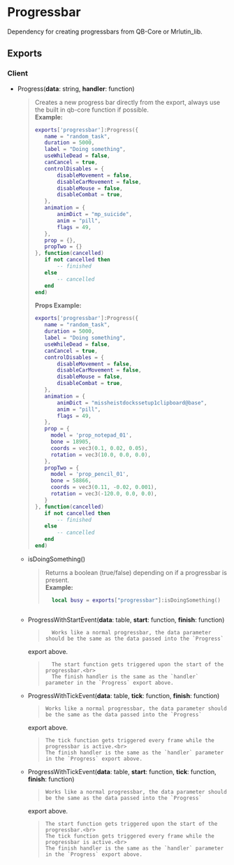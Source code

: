 # Progressbar

Dependency for creating progressbars from QB-Core or Mrlutin_lib.

## Exports

### Client

- Progress(**data**: string, **handler**: function)
  > Creates a new progress bar directly from the export, always use the built in qb-core function if possible.<br>
  > **Example:**
  > ```lua
  >exports['progressbar']:Progress({
  >    name = "random_task",
  >    duration = 5000,
  >    label = "Doing something",
  >    useWhileDead = false,
  >    canCancel = true,
  >    controlDisables = {
  >        disableMovement = false,
  >        disableCarMovement = false,
  >        disableMouse = false,
  >        disableCombat = true,
  >    },
  >    animation = {
  >        animDict = "mp_suicide",
  >        anim = "pill",
  >        flags = 49,
  >    },
  >    prop = {},
  >    propTwo = {}
  >}, function(cancelled)
  >    if not cancelled then
  >        -- finished
  >    else
  >        -- cancelled
  >    end
  >end)
  > ```
  > **Props Example:**
  > ```lua
  >exports['progressbar']:Progress({
  >    name = "random_task",
  >    duration = 5000,
  >    label = "Doing something",
  >    useWhileDead = false,
  >    canCancel = true,
  >    controlDisables = {
  >        disableMovement = false,
  >        disableCarMovement = false,
  >        disableMouse = false,
  >        disableCombat = true,
  >    },
  >    animation = {
  >        animDict = "missheistdockssetup1clipboard@base",
  >        anim = "pill",
  >        flags = 49,
  >    },
  >    prop = {
  >      model = 'prop_notepad_01',
  >      bone = 18905,
  >      coords = vec3(0.1, 0.02, 0.05),
  >      rotation = vec3(10.0, 0.0, 0.0),
  >    },
  >    propTwo = {
  >      model = 'prop_pencil_01',
  >      bone = 58866,
  >      coords = vec3(0.11, -0.02, 0.001),
  >      rotation = vec3(-120.0, 0.0, 0.0),
  >    }
  >}, function(cancelled)
  >    if not cancelled then
  >        -- finished
  >    else
  >        -- cancelled
  >    end
  >end)
  > ```
    - isDoingSomething()
      > Returns a boolean (true/false) depending on if a progressbar is present.<br>
      >   **Example:**
      >   ```lua
      >     local busy = exports["progressbar"]:isDoingSomething()
  > ```
    - ProgressWithStartEvent(**data**: table, **start**: function, **finish**: function)
      >       Works like a normal progressbar, the data parameter should be the same as the data passed into the `Progress`
      export above.<br>
      >       The start function gets triggered upon the start of the progressbar.<br>
      >       The finish handler is the same as the `handler` parameter in the `Progress` export above.

    - ProgressWithTickEvent(**data**: table, **tick**: function, **finish**: function)
      >     Works like a normal progressbar, the data parameter should be the same as the data passed into the `Progress`
      export above.<br>
      >     The tick function gets triggered every frame while the progressbar is active.<br>
      >     The finish handler is the same as the `handler` parameter in the `Progress` export above.

    - ProgressWithTickEvent(**data**: table, **start**: function, **tick**: function, **finish**: function)
      >     Works like a normal progressbar, the data parameter should be the same as the data passed into the `Progress`
      export above.<br>
      >     The start function gets triggered upon the start of the progressbar.<br>
      >     The tick function gets triggered every frame while the progressbar is active.<br>
      >     The finish handler is the same as the `handler` parameter in the `Progress` export above.
